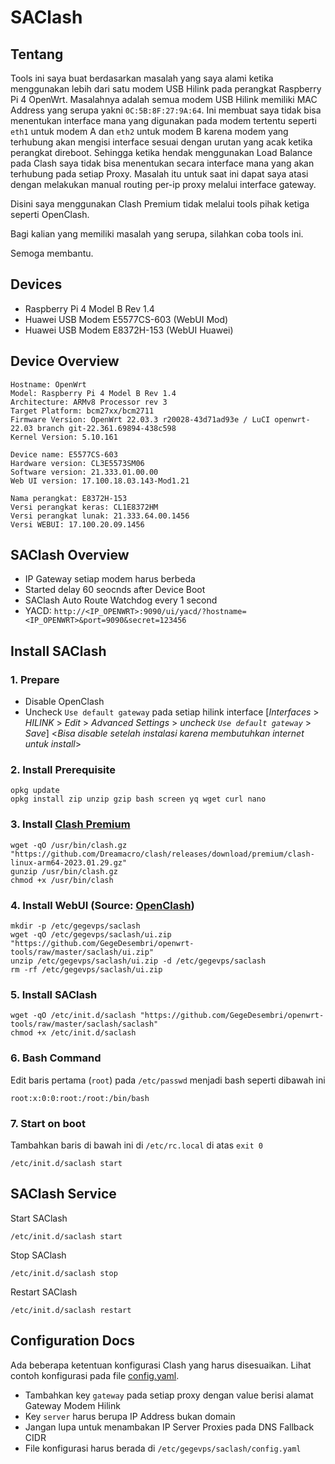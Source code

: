 # SAClash

## Tentang

Tools ini saya buat berdasarkan masalah yang saya alami ketika menggunakan lebih dari satu modem USB Hilink pada perangkat Raspberry Pi 4 OpenWrt. Masalahnya adalah semua modem USB Hilink memiliki MAC Address yang serupa yakni `0C:5B:8F:27:9A:64`. Ini membuat saya tidak bisa menentukan interface mana yang digunakan pada modem tertentu seperti `eth1` untuk modem A dan `eth2` untuk modem B karena modem yang terhubung akan mengisi interface sesuai dengan urutan yang acak ketika perangkat direboot. Sehingga ketika hendak menggunakan Load Balance pada Clash saya tidak bisa menentukan secara interface mana yang akan terhubung pada setiap Proxy. Masalah itu untuk saat ini dapat saya atasi dengan melakukan manual routing per-ip proxy melalui interface gateway.

Disini saya menggunakan Clash Premium tidak melalui tools pihak ketiga seperti OpenClash.

Bagi kalian yang memiliki masalah yang serupa, silahkan coba tools ini.

Semoga membantu.

## Devices

- Raspberry Pi 4 Model B Rev 1.4
- Huawei USB Modem E5577CS-603 (WebUI Mod)
- Huawei USB Modem E8372H-153 (WebUI Huawei)

## Device Overview

    Hostname: OpenWrt
    Model: Raspberry Pi 4 Model B Rev 1.4
    Architecture: ARMv8 Processor rev 3
    Target Platform: bcm27xx/bcm2711
    Firmware Version: OpenWrt 22.03.3 r20028-43d71ad93e / LuCI openwrt-22.03 branch git-22.361.69894-438c598
    Kernel Version: 5.10.161

    Device name: E5577CS-603
    Hardware version: CL3E5573SM06
    Software version: 21.333.01.00.00
    Web UI version:	17.100.18.03.143-Mod1.21

    Nama perangkat:	E8372H-153
    Versi perangkat keras: CL1E8372HM
    Versi perangkat lunak: 21.333.64.00.1456
    Versi WEBUI: 17.100.20.09.1456

## SAClash Overview

- IP Gateway setiap modem harus berbeda
- Started delay 60 seocnds after Device Boot
- SAClash Auto Route Watchdog every 1 second
- YACD: `http://<IP_OPENWRT>:9090/ui/yacd/?hostname=<IP_OPENWRT>&port=9090&secret=123456`

## Install SAClash

### 1. Prepare

- Disable OpenClash
- Uncheck `Use default gateway` pada setiap hilink interface [*Interfaces* > *HILINK* > *Edit* > *Advanced Settings* > *uncheck `Use default gateway`* > *Save*] <*Bisa disable setelah instalasi karena membutuhkan internet untuk install*>

### 2. Install Prerequisite

    opkg update
    opkg install zip unzip gzip bash screen yq wget curl nano

### 3. Install [Clash Premium](https://github.com/Dreamacro/clash/releases/tag/premium)

    wget -qO /usr/bin/clash.gz "https://github.com/Dreamacro/clash/releases/download/premium/clash-linux-arm64-2023.01.29.gz"
    gunzip /usr/bin/clash.gz
    chmod +x /usr/bin/clash
    
### 4. Install WebUI (Source: [OpenClash](https://github.com/vernesong/OpenClash))

    mkdir -p /etc/gegevps/saclash
    wget -qO /etc/gegevps/saclash/ui.zip "https://github.com/GegeDesembri/openwrt-tools/raw/master/saclash/ui.zip"
    unzip /etc/gegevps/saclash/ui.zip -d /etc/gegevps/saclash
    rm -rf /etc/gegevps/saclash/ui.zip

### 5. Install SAClash
  
    wget -qO /etc/init.d/saclash "https://github.com/GegeDesembri/openwrt-tools/raw/master/saclash/saclash"
    chmod +x /etc/init.d/saclash

### 6. Bash Command

Edit baris pertama (`root`) pada `/etc/passwd` menjadi bash seperti dibawah ini
  
    root:x:0:0:root:/root:/bin/bash

### 7. Start on boot

Tambahkan baris di bawah ini di `/etc/rc.local` di atas `exit 0`
  
    /etc/init.d/saclash start

## SAClash Service

Start SAClash

    /etc/init.d/saclash start

Stop SAClash

    /etc/init.d/saclash stop
    
Restart SAClash

    /etc/init.d/saclash restart

## Configuration Docs

Ada beberapa ketentuan konfigurasi Clash yang harus disesuaikan. Lihat contoh konfigurasi pada file [config.yaml](https://github.com/GegeDesembri/openwrt-tools/blob/master/saclash/config.yaml).
- Tambahkan key `gateway` pada setiap proxy dengan value berisi alamat Gateway Modem Hilink
- Key `server` harus berupa IP Address bukan domain
- Jangan lupa untuk menambakan IP Server Proxies pada DNS Fallback CIDR
- File konfigurasi harus berada di `/etc/gegevps/saclash/config.yaml`

